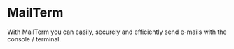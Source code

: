 # MailTerm
With MailTerm you can easily, securely and efficiently send e-mails with the console / terminal.
